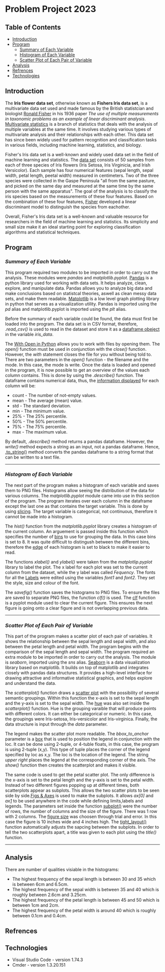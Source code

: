 # Problem Project 2023

## Table of Contents
* [Introduction](#introduction)
* [Program](#program)
    * [Summary of Each Variable](#summary-of-each-variable)
    * [Histogram of Each Variable](#histogram-of-each-variable)
    * [Scatter Plot of Each Pair of Variable](#scatter-plot-of-each-pair-of-variable)
* [Analysis](#Analysis)
* [Refrences](#refrences)
* [Technologies](#technolgies)

## **Introduction**
The **Iris flower data set**, otherwise known as **Fishers Iris data set**, is a multivariate data set used and made famous by the British statistcian and biologist [Ronald Fisher][1] in his 1936 paper *The use of multiple measurements in taxonomic problems as an example of linear discriminant analysis*. [Multivariate statistics][2] is a branch of statistics that deals with the analysis of multiple variables at the same time. It involves studying various types of multivariate analysis and their relationships with each other. This data set has since been widely used for pattern recognition and classification tasks in various fields, including machine learning, statistics, and biology. 

Fisher's Iris data set is a well-known and widely used data set in the field of machine learning and statistics. The [data set][3] consists of 50 samples from each of three species of Iris flowers (Iris Setosa, Iris Virginicia, and Irish Versicolor). Each sample has four numerical features (sepal length, sepal width, petal length, peetal width) measured in centimeters. Two of the three species were collected in the Gaspe Peninsula "all from the same pasture, and picked on the same day and measured at the same time by the same person with the same apparatus". The goal of the analysis is to classify the iris species based on the measurements of these four features. Based on the combination of these four features, [Fisher][4] developed a linear discriminant model to distinguish the species from eachother.

Overall, Fisher's Iris data set is a well-known and valuable resource for researchers in the field of machine learning and statistics. Its simplicity and small size make it an ideal starting point for exploring classification algorithms and statistical techniques.

## **Program**
### ***Summary of Each Variable***
This program required two modules to be imported in order to carry out the analysis. These modules were *pandas* and *matplotlib.pyplot*. [Pandas][5] is a python library used for working with data sets. It helps analyze, clean, explore, and manipulate data. Pandas allows you to analyze big data and make conclusions based on statistcal theories, aswell as clean messy data sets, and make them readable. [Matplotlib][6] is a low level graph plotting library in python that serves as a visualization utility. Pandas is imported using the *pd* alias and matplotlib.pyplot is imported using the *plt* alias.

Before the summary of each variable could be found, the data must first be loaded into the program. The data set is in CSV format, therefore, *.read_csv()* is used to read in the dataset and store it as a [dataframe obeject][7] in the variable *iris_data*.

The [With Open in Python][9] allows you to work with files by opening them. The *open()* function must be used in conjunction with the *close()* function. However, the *with* statement closes the file for you without being told to. There are two parameters in the *open()* function - the filename and the mode. In this case, the mode is write. Once the data is loaded and opened in the program, it is now possible to get an overview of the values each column contains. This is done by using the *.describe()* function. The dataframe contains numerical data, thus, the [information displayed][8] for each column will be:

- count - The number of not-empty values.
- mean - The average (mean) value.
- std - The standard deviation.
- min - The minimum value.
- 25% - The 25% percentile.
- 50% - The 50% percentile.
- 75% - The 75% percentile.
- max - The maximum value.

By default, *.describe()* method returns a pandas dataframe. However, the *write()* method expects a string as an input, not a pandas dataframe. Hence, [.to_string()][10] method converts the pandas dataframe to a string format that can be written to a text file. 

- - - -

### ***Histogram of Each Variable***
The next part of the program makes a histogram of each variable and saves them to PNG files. Histograms allow seeing the distribution of the data for various columns. The *matplotlib.pyplot* module came into use in this section of the program. The program iterates over each column in the dataframe except the last one as that contains the target variable. This is done by using [slicing][11]. The target variable is categorical, not continuous, therefore it cannot be made into a histogram. 

The *hist()* function from the *matplotlib.pyplot* library creates a histogram of the current column. An arguement is passed inside this function which specifies the number of [bins][12] to use for grouping the data. In this case bins is set to 8. It was quite difficult to distingush between the different bins, therefore the [edge][15] of each histogram is set to black to make it easier to read.

The functions *xlabel()* and *ylabel()* were taken from the *matplotlip.pyplot* library to label the plot. The x label for each plot was set to the current column from the dataset, while the y label was called *Fequency*. The fonts for all the [Labels][13] were edited using the variables *font1* and *font2*. They set the style, size and colour of the font.

The *savefig()* function saves the histograms to PNG files. To ensure the files are saved to separate PNG files, the function *clf()* is used. The [clf][14] function is a pyplot module used to clear the current figure. This ensures the next figure is going onto a clear figure and is not overlapping previous data.

- - - -

### ***Scatter Plot of Each Pair of Variable***
This part of the program makes a scatter plot of each pair of variables. It shows the relationship between the sepal length and sepal width, and also between the petal length and petal width. The program begins with the comparison of the sepal length and sepal width. The program required an extra module to be imported in order to carry out the analysis. The module is *seaborn*, imported using the *sns* alias. [Seaborn][16] is a data visualization library based on matplotlib. It builds on top of matplotlib and integrates closely with pandas data structures. It provides a high-level interface for drawing attractive and informative statistical graphics, and helps explore and understand the data.

The *scatterplot()* function draws a [scatter plot][17] with the possibility of several semantic groupings. Within this function the x-axis is set to the sepal length and the y-axis is set to the sepal width. The [hue][18] was also set inside the *scatterplot()* function. Hue is the grouping varaible that will produce points with different colors. It can either be categorical or numeric. In this case, the groupings were Iris-setosa, Iris-versicolor and Iris-virginica. Finally, the data structure is input through the *data* parameter.

The legend makes the scatter plot more readable. The *bbox_to_anchor* parameter is a [box][19] that is used to position the legend in conjunction with the loc. It can be done using 2-tuple, or 4-tuble floats, in this case, the program is using 2-tuple (x,y). This type of tuple places the corner of the legend specified by loc as x,y. The loc is the location of the legend. The string *upper right* places the legend at the corresponding corner of the axis. The *show()* function then creates the scatterplot and makes it visible.

The same code is used to get the petal scatter plot. The only difference is the x-axis is set to the petal length and the y-axis is set to the petal width. Instead of two different figures popping up at different times, both scatterplots appear as subplots. This allows the two scatter plots to be seen side by side.[Figs & Axes][20] is used to make the subplots. It allows *ax[0]* and *ax[1]* to be used anywhere in the code while defining limits,labels and legends. The parameters set inside the function [subplot()][21] were the number of rows, the number of columns and the size of the figure. There was 1 row with 2 columns. The [figure size][22] was choosen through trial and error. In this case the figure is 10 inches wide and 4 inches high. The [tight_layout()][23] function automatically adjusts the sapcing between the subplots. In order to tell the two scatterplots apart, a title was given to each plot using the *title()* function.

- - - -

## **Analysis**
There are number of qualities visiable in the histograms:
- The highest frequency of the sepal length is between 30 and 35 which is between 6cm and 6.5cm.
- The highest frequency of the sepal width is between 35 and 40 which is roughly between 2.6cm and 3.25cm.
- The highest frequency of the petal length is between 45 and 50 which is between 1cm and 2cm.
- The highest frequency of the petal width is around 40 which is roughly between 0.1cm and 0.4cm.


## **Refrences**
[1]: <https://en.wikipedia.org/wiki/Ronald_Fisher>
[2]: <https://en.wikipedia.org/wiki/Multivariate_statistics>
[3]: <https://www.kaggle.com/datasets/arshid/iris-flower-dataset>
[4]: <https://en.wikipedia.org/wiki/Iris_flower_data_set>
[5]: <https://www.w3schools.com/python/pandas/pandas_intro.asp>
[6]: <https://www.w3schools.com/python/matplotlib_intro.asp>
[7]: <https://realpython.com/pandas-python-explore-dataset/#setting-up-your-environment>
[8]: <https://www.w3schools.com/python/pandas/ref_df_describe.asp>
[9]: <https://www.freecodecamp.org/news/with-open-in-python-with-statement-syntax-example/>
[10]: <https://pandas.pydata.org/pandas-docs/stable/reference/api/pandas.DataFrame.to_string.html>
[11]: <https://stackoverflow.com/questions/15535205/what-does-1-mean-do-in-python>
[12]: <https://stackoverflow.com/questions/33458566/how-to-choose-bins-in-matplotlib-histogram>
[13]: <https://www.w3schools.com/python/matplotlib_labels.asp>
[14]: <https://www.geeksforgeeks.org/matplotlib-pyplot-clf-in-python/>
[15]: <https://datagy.io/histogram-python/>
[16]: <https://seaborn.pydata.org/>
[17]: <https://seaborn.pydata.org/api.html>
[18]: <https://seaborn.pydata.org/generated/seaborn.scatterplot.html>
[19]: <https://matplotlib.org/stable/api/_as_gen/matplotlib.pyplot.legend.html>
[20]: <https://pub.towardsai.net/day-3-of-matplotlib-figure-axes-explained-in-detail-d6e98f7cd4e7>
[21]: <https://matplotlib.org/stable/api/_as_gen/matplotlib.pyplot.subplots.html>
[22]: <https://www.geeksforgeeks.org/change-figure-size-in-pandas-python/>
[23]: <https://www.geeksforgeeks.org/matplotlib-pyplot-tight_layout-in-python/>

## **Technologies**
  * Visual Studio Code - version 1.74.3
  * Cmder - version 1.3.20.151